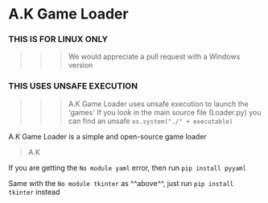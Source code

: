 # A.K Game Loader
### THIS IS FOR LINUX ONLY
>>> We would appreciate a pull request with a Windows version

### THIS USES UNSAFE EXECUTION
>>> A.K Game Loader uses unsafe execution to launch the 'games'
>>> If you look in the main source file (Loader.py) you can find an unsafe `os.system("./" + executable)`


A.K Game Loader is a simple and open-source game loader


> A.K

If you are getting the `No module yaml` error, then run `pip install pyyaml`


Same with the `No module tkinter` as ^^above^^, just run `pip install tkinter` instead
